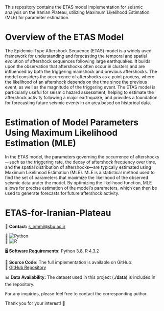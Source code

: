 This repository contains the ETAS model implementation for seismic analysis on the Iranian Plateau, utilizing Maximum Likelihood Estimation (MLE) for parameter estimation.
# Overview of the ETAS Model
The Epidemic-Type Aftershock Sequence (ETAS) model is a widely used framework for understanding and forecasting the temporal and spatial evolution of aftershock sequences following large earthquakes. It builds upon the observation that aftershocks often occur in clusters and are influenced by both the triggering mainshock and previous aftershocks. The model considers the occurrence of aftershocks as a point process, where the likelihood of an aftershock depends on the time since the previous event, as well as the magnitude of the triggering event. The ETAS model is particularly useful for seismic hazard assessment, helping to estimate the aftershock activity following a major earthquake, and provides a foundation for forecasting future seismic events in an area based on historical data.
# Estimation of  Model Parameters Using Maximum Likelihood Estimation (MLE)
In the ETAS model, the parameters governing the occurrence of aftershocks—such as the triggering rate, the decay of aftershock frequency over time, and the spatial distribution of aftershocks—are typically estimated using Maximum Likelihood Estimation (MLE). MLE is a statistical method used to find the set of parameters that maximize the likelihood of the observed seismic data under the model. By optimizing the likelihood function, MLE allows for precise estimation of the model's parameters, which can then be used to generate forecasts for future aftershock activity. 

# ETAS-for-Iranian-Plateau

📩 **Contact:** [s_ommi@sbu.ac.ir](mailto:s_ommi@sbu.ac.ir)  

🐍 ![Python](https://img.shields.io/badge/Python-3.10-blue?logo=python)  
🔵 ![R](https://img.shields.io/badge/R-4.3.2-blue?logo=r)  

🖥 **Software Requirements:** Python 3.8, R 4.3.2 

📂 **Source Code:** The full implementation is available on GitHub:  
🔗 [GitHub Repository](https://github.com/mahdie-dolatabadi/ETAS-for-Iranian-Plateau.git)  

📊 **Data Availability:** The dataset used in this project (**./data**) is included in the repository.  

For any inquiries, please feel free to contact the corresponding author.  

Thank you for your interest! 🚀  


